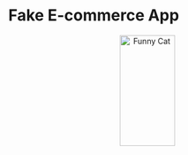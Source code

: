 # Fake E-commerce App

<p align="center">
    <img src="[https://raw.githubusercontent.com/thunderxx2/FakeEcommApp/refs/heads/main/demo.gif?token=GHSAT0AAAAAAC3AJM6IMCCW3ZLDR3KLSRP4Z2E5IVA](https://tmpfiles.org/dl/16444205/demo.gif)" alt="Funny Cat" width="100" height="200">
</p>
